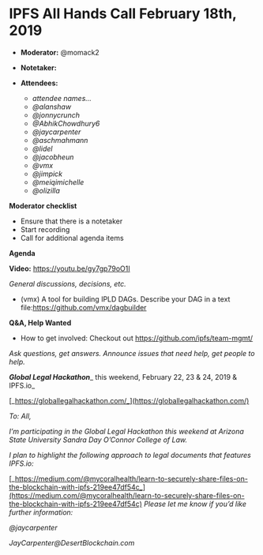 # IPFS All Hands Call February 18th, 2019

-   **Moderator:** @momack2
-   **Notetaker:** 
-   **Attendees:**

    -   _attendee names…_
    -   _@alanshaw_
    -   _@jonnycrunch_
    -   _@AbhikChowdhury6_
    -   _@jaycarpenter_
    -   _@aschmahmann_
    -   _@lidel_
    -   _@jacobheun_
    -   _@vmx_
    -   _@jimpick_
    -   _@meiqimichelle_
    -   _@olizilla_  


**Moderator checklist**

-   Ensure that there is a notetaker
-   Start recording
-   Call for additional agenda items
  

**Agenda**

**Video:** https://youtu.be/gy7gp79oO1I

_General discussions, decisions, etc._

-   (vmx) A tool for building IPLD DAGs. Describe your DAG in a text file:<https://github.com/vmx/dagbuilder>  


**Q&A, Help Wanted**

-   How to get involved: Checkout out <https://github.com/ipfs/team-mgmt/>

_Ask questions, get answers. Announce issues that need help, get people to help._
  
  


**_Global Legal Hackathon_**_ this weekend, February 22, 23 & 24, 2019 & IPFS.io_

[_https://globallegalhackathon.com/_](https://globallegalhackathon.com/)  


_To: All,_


_I’m participating in the Global Legal Hackathon this weekend at Arizona State University Sandra Day O’Connor College of Law._

_I plan to highlight the following approach to legal documents that features IPFS.io:_

[_https://medium.com/@mycoralhealth/learn-to-securely-share-files-on-the-blockchain-with-ipfs-219ee47df54c_](https://medium.com/@mycoralhealth/learn-to-securely-share-files-on-the-blockchain-with-ipfs-219ee47df54c) 
_Please let me know if you’d like further information:_

  
_@jaycarpenter_

_JayCarpenter@DesertBlockchain.com_
